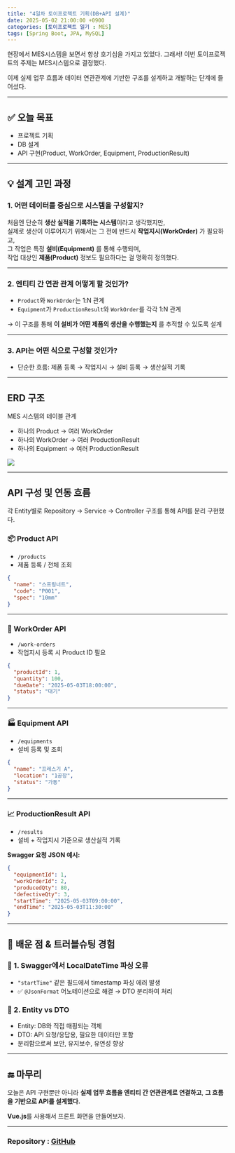 ```yaml
---
title: "4일차 토이프로젝트 기획(DB+API 설계)"
date: 2025-05-02 21:00:00 +0900
categories: [토이프로젝트 일기 : MES]
tags: [Spring Boot, JPA, MySQL]
---
```



현장에서 MES시스템을 보면서 항상 호기심을 가지고 있었다.
그래서! 이번 토이프로젝트의 주제는 MES시스템으로 결정했다.

이제 실제 업무 흐름과 데이터 연관관계에 기반한 구조를 설계하고 개발하는 단계에 들어섰다.

---

## ✅ 오늘 목표

- 프로젝트 기획
- DB 설계
- API 구현(Product, WorkOrder, Equipment, ProductionResult)

---

## 💡 설계 고민 과정

### 1. 어떤 데이터를 중심으로 시스템을 구성할지?

처음엔 단순히 **생산 실적을 기록하는 시스템**이라고 생각했지만,  
실제로 생산이 이루어지기 위해서는 그 전에 반드시 **작업지시(WorkOrder)** 가 필요하고,  
그 작업은 특정 **설비(Equipment)** 를 통해 수행되며,  
작업 대상인 **제품(Product)** 정보도 필요하다는 걸 명확히 정의했다.

---

### 2. 엔티티 간 연관 관계 어떻게 할 것인가?

- `Product`와 `WorkOrder`는 1:N 관계
- `Equipment`가 `ProductionResult`와 `WorkOrder`를 각각 1:N 관계

→ 이 구조를 통해 **이 설비가 어떤 제품의 생산을 수행했는지** 를 추적할 수 있도록 설계

---

### 3. API는 어떤 식으로 구성할 것인가?

- 단순한 흐름: 제품 등록 → 작업지시 → 설비 등록 → 생산실적 기록

---

## ERD 구조

MES 시스템의 테이블 관계
- 하나의 Product → 여러 WorkOrder
- 하나의 WorkOrder → 여러 ProductionResult
- 하나의 Equipment → 여러 ProductionResult

![](https://velog.velcdn.com/images/kjr04205/post/dee0e005-5d3f-4adc-b575-f39703660798/image.png)


---



## API 구성 및 연동 흐름

각 Entity별로 Repository → Service → Controller 구조를 통해 API를 분리 구현했다.

### 📦 Product API

- `/products`
- 제품 등록 / 전체 조회

```json
{
  "name": "스프링너트",
  "code": "P001",
  "spec": "10mm"
}
```

---

### 🧾 WorkOrder API

- `/work-orders`
- 작업지시 등록 시 Product ID 필요

```json
{
  "productId": 1,
  "quantity": 100,
  "dueDate": "2025-05-03T18:00:00",
  "status": "대기"
}
```

---

### 🏭 Equipment API

- `/equipments`
- 설비 등록 및 조회

```json
{
  "name": "프레스기 A",
  "location": "1공장",
  "status": "가동"
}
```

---

### 📈 ProductionResult API

- `/results`
- 설비 + 작업지시 기준으로 생산실적 기록

**Swagger 요청 JSON 예시:**

```json
{
  "equipmentId": 1,
  "workOrderId": 2,
  "producedQty": 80,
  "defectiveQty": 3,
  "startTime": "2025-05-03T09:00:00",
  "endTime": "2025-05-03T11:30:00"
}
```

---

## 🧠 배운 점 & 트러블슈팅 경험

### 📌 1. Swagger에서 LocalDateTime 파싱 오류

- `"startTime"` 같은 필드에서 timestamp 파싱 에러 발생
- ✅ `@JsonFormat` 어노테이션으로 해결 → DTO 분리하여 처리

### 📌 2. Entity vs DTO

- Entity: DB와 직접 매핑되는 객체
- DTO: API 요청/응답용, 필요한 데이터만 포함
- 분리함으로써 보안, 유지보수, 유연성 향상

---

## 🔚 마무리

오늘은 API 구현뿐만 아니라 **실제 업무 흐름을 엔티티 간 연관관계로 연결하고**, **그 흐름을 기반으로 API를 설계했다.**
  
**Vue.js**를 사용해서 프론트 화면을 만들어보자.

---

### Repository : [GitHub](https://github.com/anhyoin97/mes-backend)
